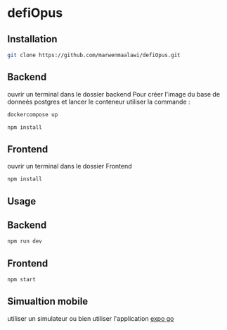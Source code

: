 # defiOpus #
## Installation
```bash
git clone https://github.com/marwenmaalawi/defiOpus.git
```
## Backend 
ouvrir un terminal dans le dossier backend 
Pour créer l'image du base de donneés postgres et lancer le conteneur utiliser la commande : 
```bash
dockercompose up
```

```bash
npm install 
```
## Frontend 
ouvrir un terminal dans le dossier Frontend
```bash
npm install
```
## Usage
## Backend 
```bash
npm run dev
```
## Frontend  
```bash
npm start
```
## Simualtion mobile 
utiliser un simulateur ou bien utiliser l'application [expo go](https://expo.dev/client)

